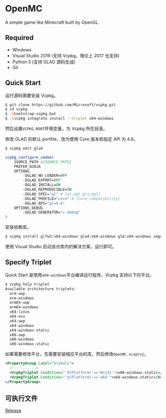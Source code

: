 # OpenMC

A simple game like Minecraft built by OpenGL.

## Required

- Windows
- Visual Studio 2019 (支持 Vcpkg，理论上 2017 也支持)
- Python 3 (支持 GLAD 源码生成)
- Git

## Quick Start

运行源码需要安装 Vcpkg。

```bash
$ git clone https://github.com/Microsoft/vcpkg.git
$ cd vcpkg
$ .\bootstrap-vcpkg.bat
$ .\vcpkg integrate install --triplet x64-windows
```

然后设置`VCPKG_ROOT`环境变量，为 Vcpkg 所在目录。

修改 GLAD 的默认 portfile，改为使用 Core 版本和指定 API 为 4.6。

```bash
$ vcpkg edit glad
```

```cmake
vcpkg_configure_cmake(
    SOURCE_PATH ${SOURCE_PATH}
    PREFER_NINJA
    OPTIONS
        -DGLAD_NO_LOADER=OFF
        -DGLAD_EXPORT=OFF
        -DGLAD_INSTALL=ON
        -DGLAD_REPRODUCIBLE=ON
        -DGLAD_SPEC="gl" # {gl,egl,glx,wgl}
        -DGLAD_PROFILE="core" # {core,compatibility}
        -DGLAD_API="gl=4.6"
    OPTIONS_DEBUG
        -DGLAD_GENERATOR="c-debug"
)
```

安装依赖库。

```bash
$ vcpkg install glfw3:x64-windows glad:x64-windows glm:x64-windows imgui:x64-windows assimp:x64-windows stb:x64-windows freetype:x64-windows rapidjson:x64-windows
```

使用 Visual Studio 启动该仓库内的解决方案，运行即可。

## Specify Triplet

Quick Start 是使用`x64-windows`平台编译运行程序，Vcpkg 支持以下的平台。

```bash
$ vcpkg help triplet
Available architecture triplets:
  arm-uwp
  arm-windows
  arm64-uwp
  arm64-windows
  x64-linux
  x64-osx
  x64-uwp
  x64-windows
  x64-windows-static
  x86-uwp
  x86-windows
  x86-windows-static
```

如果需要修改平台，先需要安装相应平台的库，然后修改`OpenMC.vcxproj`。

```xml
<PropertyGroup Label="Globals">
  <!-- .... -->
  <VcpkgTriplet Condition="'$(Platform)'=='Win32'">x86-windows-static</VcpkgTriplet>
  <VcpkgTriplet Condition="'$(Platform)'=='x64'">x64-windows-static</VcpkgTriplet>
</PropertyGroup>
```

## 可执行文件

[Release](https://github.com/UnknownBuild/OpenMC/releases/tag/v0.1)
